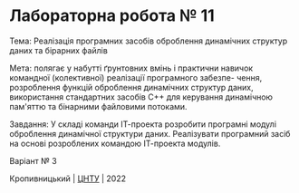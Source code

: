 ﻿# Лабораторна робота № 11

Тема: Реалізація програмних засобів оброблення
динамічних структур даних та бірарних файлів

Мета: полягає у набутті ґрунтовних вмінь і практични
навичок командної (колективної) реалізації програмного забезпе-
чення, розроблення функцій оброблення динамічних структур
даних, використання стандартних засобів С++ для керування
динамічною пам'яттю та бінарними файловими потоками.

Завдання:
  У складі команди ІТ-проекта розробити програмні модулі
  оброблення динамічної структури даних.
  Реалізувати програмний засіб на основі розроблених командою
  ІТ-проекта модулів.

Варіант № 3


Кропивницький | <a href="http://www.kntu.kr.ua/">ЦНТУ</a> | 2022
